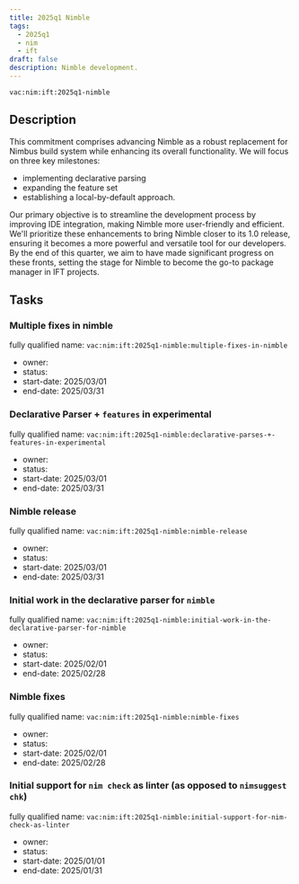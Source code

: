 ```yaml
---
title: 2025q1 Nimble
tags:
  - 2025q1
  - nim
  - ift
draft: false
description: Nimble development.
---
```


`vac:nim:ift:2025q1-nimble`

## Description

This commitment comprises advancing Nimble as a robust replacement for Nimbus build system while enhancing its overall functionality.
We will focus on three key milestones:

* implementing declarative parsing
* expanding the feature set
* establishing a local-by-default approach.

Our primary objective is to streamline the development process by improving IDE integration,
making Nimble more user-friendly and efficient.
We'll prioritize these enhancements to bring Nimble closer to its 1.0 release, ensuring it becomes a more powerful and versatile tool for our developers.
By the end of this quarter, we aim to have made significant progress on these fronts, setting the stage for Nimble to become the go-to package manager in IFT projects.

## Tasks
### Multiple fixes in nimble

fully qualified name: `vac:nim:ift:2025q1-nimble:multiple-fixes-in-nimble`
* owner: 
* status:
* start-date: 2025/03/01
* end-date: 2025/03/31

### Declarative Parser + `features` in experimental

fully qualified name: `vac:nim:ift:2025q1-nimble:declarative-parses-+-features-in-experimental`
* owner: 
* status:
* start-date: 2025/03/01
* end-date: 2025/03/31

### Nimble release

fully qualified name: `vac:nim:ift:2025q1-nimble:nimble-release`
* owner: 
* status:
* start-date: 2025/03/01
* end-date: 2025/03/31

### Initial work in the declarative parser for `nimble`

fully qualified name: `vac:nim:ift:2025q1-nimble:initial-work-in-the-declarative-parser-for-nimble`
* owner: 
* status:
* start-date: 2025/02/01
* end-date: 2025/02/28

### Nimble fixes

fully qualified name: `vac:nim:ift:2025q1-nimble:nimble-fixes`
* owner: 
* status:
* start-date: 2025/02/01
* end-date: 2025/02/28

### Initial support for `nim check` as linter (as opposed to `nimsuggest chk`)

fully qualified name: `vac:nim:ift:2025q1-nimble:initial-support-for-nim-check-as-linter`
* owner: 
* status:
* start-date: 2025/01/01
* end-date: 2025/01/31